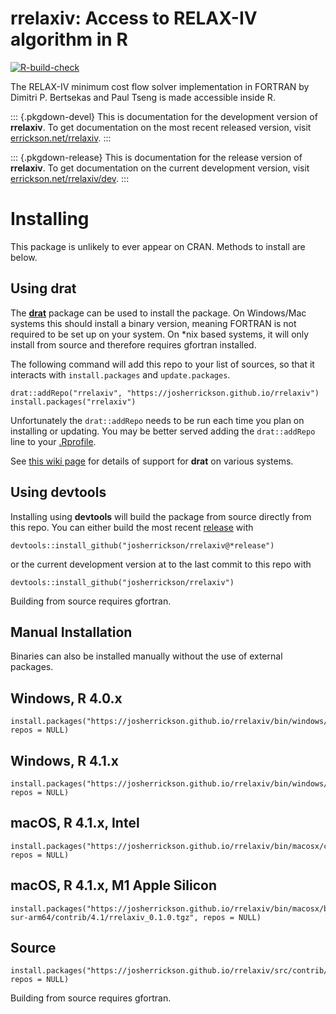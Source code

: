 # rrelaxiv: Access to RELAX-IV algorithm in R

[![R-build-check](https://github.com/josherrickson/rrelaxiv/workflows/R-build-check/badge.svg)](https://github.com/josherrickson/rrelaxiv/actions)

The RELAX-IV minimum cost flow solver implementation in FORTRAN by Dimitri
P. Bertsekas and Paul Tseng is made accessible inside R.

::: {.pkgdown-devel}
This is documentation for the development version of **rrelaxiv**. To get
documentation on the most recent released version, visit
[errickson.net/rrelaxiv](https://errickson.net/rrelaxiv).
:::

::: {.pkgdown-release}
This is documentation for the release version of **rrelaxiv**. To get
documentation on the current development version, visit
[errickson.net/rrelaxiv/dev](https://errickson.net/rrelaxiv/dev).
:::

# Installing

This package is unlikely to ever appear on CRAN. Methods to install are below.

## Using **drat**

The [**drat**](https://eddelbuettel.github.io/drat/) package can be used to
install the package. On Windows/Mac systems this should install a binary
version, meaning FORTRAN is not required to be set up on your system. On *nix
based systems, it will only install from source and therefore requires gfortran
installed.

The following command will add this repo to your list of sources, so that it
interacts with `install.packages` and `update.packages`.

```
drat::addRepo("rrelaxiv", "https://josherrickson.github.io/rrelaxiv")
install.packages("rrelaxiv")
```

Unfortunately the `drat::addRepo` needs to be run each time you plan on
installing or updating. You may be better served adding the `drat::addRepo` line
to your [.Rprofile](https://www.roelpeters.be/what-is-the-rprofile-file/).

See [this wiki
page](https://github.com/josherrickson/rrelaxiv/wiki/drat-system-status) for
details of support for **drat** on various systems.

## Using **devtools**

Installing using **devtools** will build the package from source directly from
this repo. You can either build the most recent
[release](https://github.com/josherrickson/rrelaxiv/releases) with

```
devtools::install_github("josherrickson/rrelaxiv@*release")
```

or the current development version at to the last commit to this repo with

```
devtools::install_github("josherrickson/rrelaxiv")
```

Building from source requires gfortran.

## Manual Installation

Binaries can also be installed manually without the use of external packages.

## Windows, R 4.0.x

```
install.packages("https://josherrickson.github.io/rrelaxiv/bin/windows/contrib/4.0/rrelaxiv_0.1.0.zip", repos = NULL)
```

## Windows, R 4.1.x

```
install.packages("https://josherrickson.github.io/rrelaxiv/bin/windows/contrib/4.1/rrelaxiv_0.1.0.zip", repos = NULL)
```

## macOS, R 4.1.x, Intel

```
install.packages("https://josherrickson.github.io/rrelaxiv/bin/macosx/contrib/4.1/rrelaxiv_0.1.0.tgz", repos = NULL)
```

## macOS, R 4.1.x, M1 Apple Silicon

```
install.packages("https://josherrickson.github.io/rrelaxiv/bin/macosx/big-sur-arm64/contrib/4.1/rrelaxiv_0.1.0.tgz", repos = NULL)
```

## Source

```
install.packages("https://josherrickson.github.io/rrelaxiv/src/contrib/rrelaxiv_0.1.0.tar.gz", repos = NULL)
```

Building from source requires gfortran.
